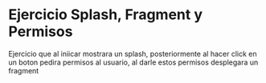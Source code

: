 # Ejercicio Splash, Fragment y Permisos
Ejercicio que al iniicar mostrara un splash, posteriormente al hacer click en un boton pedira permisos al usuario, 
al darle estos permisos desplegara un fragment 

